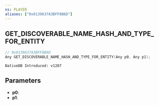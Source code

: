 ```yaml
---
ns: PLAYER
aliases: ["0x0139637A3BFF8B6D"]
---
```

## GET_DISCOVERABLE_NAME_HASH_AND_TYPE_FOR_ENTITY

```c
// 0x0139637A3BFF8B6D
Any GET_DISCOVERABLE_NAME_HASH_AND_TYPE_FOR_ENTITY(Any p0, Any p1);
```

```
NativeDB Introduced: v1207
```

## Parameters
* **p0**:
* **p1**:
